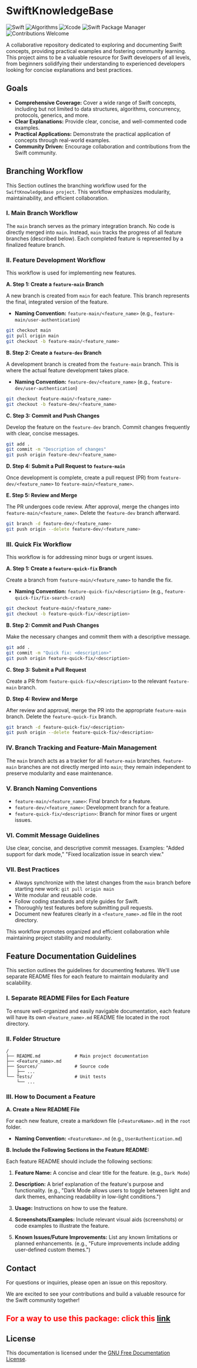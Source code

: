 # SwiftKnowledgeBase

![Swift](https://img.shields.io/badge/Language-Swift-orange)
![Algorithms](https://img.shields.io/badge/Category-Algorithms-blue)
![Xcode](https://img.shields.io/badge/IDE-Xcode-brightgreen)
![Swift Package Manager](https://img.shields.io/badge/Dependency%20Manager-SPM-yellow)
![Contributions Welcome](https://img.shields.io/badge/Contributions-Welcome-ff69b4)



A collaborative repository dedicated to exploring and documenting Swift concepts, providing practical examples and fostering community learning.  This project aims to be a valuable resource for Swift developers of all levels, from beginners solidifying their understanding to experienced developers looking for concise explanations and best practices.

## Goals

* **Comprehensive Coverage:**  Cover a wide range of Swift concepts, including but not limited to data structures, algorithms, concurrency, protocols, generics, and more.
* **Clear Explanations:** Provide clear, concise, and well-commented code examples.
* **Practical Applications:** Demonstrate the practical application of concepts through real-world examples.
* **Community Driven:** Encourage collaboration and contributions from the Swift community.

## Branching Workflow

This Section outlines the branching workflow used for the `SwiftKnowledgeBase project`.  This workflow emphasizes modularity, maintainability, and efficient collaboration.

### I. Main Branch Workflow

The `main` branch serves as the primary integration branch.  No code is directly merged into `main`.  Instead, `main` tracks the progress of all feature branches (described below).  Each completed feature is represented by a finalized feature branch.


### II. Feature Development Workflow

This workflow is used for implementing new features.

**A. Step 1: Create a `feature-main` Branch**

A new branch is created from `main` for each feature. This branch represents the final, integrated version of the feature.

* **Naming Convention:** `feature-main/<feature_name>` (e.g., `feature-main/user-authentication`)

```bash
git checkout main
git pull origin main
git checkout -b feature-main/<feature_name>
```

**B. Step 2: Create a `feature-dev` Branch**

A development branch is created from the `feature-main` branch. This is where the actual feature development takes place.

* **Naming Convention:** `feature-dev/<feature_name>` (e.g., `feature-dev/user-authentication`)

```bash
git checkout feature-main/<feature_name>
git checkout -b feature-dev/<feature_name>
```

**C. Step 3: Commit and Push Changes**

Develop the feature on the `feature-dev` branch.  Commit changes frequently with clear, concise messages.

```bash
git add .
git commit -m "Description of changes"
git push origin feature-dev/<feature_name>
```

**D. Step 4: Submit a Pull Request to `feature-main`**

Once development is complete, create a pull request (PR) from `feature-dev/<feature_name>` to `feature-main/<feature_name>`.

**E. Step 5: Review and Merge**

The PR undergoes code review. After approval, merge the changes into `feature-main/<feature_name>`.  Delete the `feature-dev` branch afterward.

```bash
git branch -d feature-dev/<feature_name>
git push origin --delete feature-dev/<feature_name>
```


### III. Quick Fix Workflow

This workflow is for addressing minor bugs or urgent issues.

**A. Step 1: Create a `feature-quick-fix` Branch**

Create a branch from `feature-main/<feature_name>` to handle the fix.

* **Naming Convention:** `feature-quick-fix/<description>` (e.g., `feature-quick-fix/fix-search-crash`)

```bash
git checkout feature-main/<feature_name>
git checkout -b feature-quick-fix/<description>
```

**B. Step 2: Commit and Push Changes**

Make the necessary changes and commit them with a descriptive message.

```bash
git add .
git commit -m "Quick fix: <description>"
git push origin feature-quick-fix/<description>
```

**C. Step 3: Submit a Pull Request**

Create a PR from `feature-quick-fix/<description>` to the relevant `feature-main` branch.

**D. Step 4: Review and Merge**

After review and approval, merge the PR into the appropriate `feature-main` branch. Delete the `feature-quick-fix` branch.

```bash
git branch -d feature-quick-fix/<description>
git push origin --delete feature-quick-fix/<description>
```


### IV. Branch Tracking and Feature-Main Management

The `main` branch acts as a tracker for all `feature-main` branches.  `feature-main` branches are not directly merged into `main`; they remain independent to preserve modularity and ease maintenance.


### V. Branch Naming Conventions

* `feature-main/<feature_name>`: Final branch for a feature.
* `feature-dev/<feature_name>`: Development branch for a feature.
* `feature-quick-fix/<description>`: Branch for minor fixes or urgent issues.


### VI. Commit Message Guidelines

Use clear, concise, and descriptive commit messages.  Examples: "Added support for dark mode," "Fixed localization issue in search view."


### VII. Best Practices

* Always synchronize with the latest changes from the `main` branch before starting new work: `git pull origin main`
* Write modular and reusable code.
* Follow coding standards and style guides for Swift.
* Thoroughly test features before submitting pull requests.
* Document new features clearly in a `<feature_name>.md` file in the root directory.


This workflow promotes organized and efficient collaboration while maintaining project stability and modularity.

## Feature Documentation Guidelines

This section outlines the guidelines for documenting features. We'll use separate README files for each feature to maintain modularity and scalability.

### I. Separate README Files for Each Feature

To ensure well-organized and easily navigable documentation, each feature will have its own `<Feature_name>.md` README file located in the root directory.


### II. Folder Structure


```
/
├── README.md             # Main project documentation
├── <Feature_name>.md
├── Sources/              # Source code
│   ├── ...
└── Tests/                # Unit tests
    └── ...
```


### III. How to Document a Feature

**A. Create a New README File**

For each new feature, create a markdown file (`<FeatureName>.md`) in the `root` folder.

* **Naming Convention:** `<FeatureName>.md`  (e.g., `UserAuthentication.md`)


**B. Include the Following Sections in the Feature README:**

Each feature README should include the following sections:

1. **Feature Name:** A concise and clear title for the feature.  (e.g., `Dark Mode`)

2. **Description:** A brief explanation of the feature's purpose and functionality. (e.g., "Dark Mode allows users to toggle between light and dark themes, enhancing readability in low-light conditions.")

3. **Usage:** Instructions on how to use the feature.

4. **Screenshots/Examples:** Include relevant visual aids (screenshots) or code examples to illustrate the feature.

5. **Known Issues/Future Improvements:** List any known limitations or planned enhancements. (e.g., "Future improvements include adding user-defined custom themes.")

## Contact

For questions or inquiries, please open an issue on this repository.


We are excited to see your contributions and build a valuable resource for the Swift community together!

<h2 style="color: red;" > For a way to use this package: click this <a href="AddToContacts.md">link</a>
</h2>

## License

This documentation is licensed under the [GNU Free Documentation License](LICENSE).
